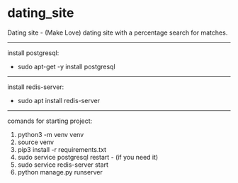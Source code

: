 # dating_site
Dating site - (Make Love)
dating site with a percentage search for matches.

---------------------------
install postgresql:
- sudo apt-get -y install postgresql
---------------------------
install redis-server:
- sudo apt install redis-server
---------------------------
comands for starting project:
1. python3 -m venv venv
2. source venv
3. pip3 install -r requirements.txt
4. sudo service postgresql restart - (if you need it)
5. sudo service redis-server start
6. python manage.py runserver
